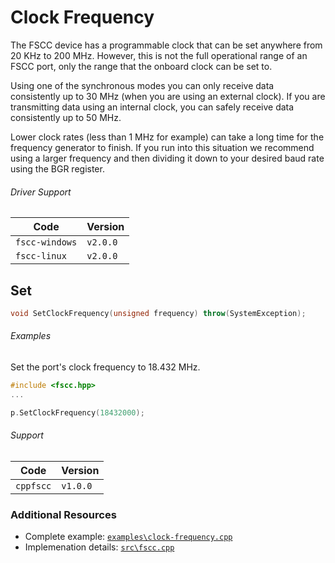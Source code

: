# Clock Frequency
The FSCC device has a programmable clock that can be set anywhere from
20 KHz to 200 MHz. However, this is not the full operational range of an
FSCC port, only the range that the onboard clock can be set to.

Using one of the synchronous modes you can only receive data consistently
up to 30 MHz (when you are using an external clock). If you are transmitting
data using an internal clock, you can safely receive data consistently up to 50 MHz.

Lower clock rates (less than 1 MHz for example) can take a long time for 
the frequency generator to finish. If you run into this situation we 
recommend using a larger frequency and then dividing it down to your 
desired baud rate using the BGR register.

###### Driver Support
| Code           | Version
| -------------- | --------
| `fscc-windows` | `v2.0.0` 
| `fscc-linux`   | `v2.0.0` 


## Set
```c++
void SetClockFrequency(unsigned frequency) throw(SystemException);
```


###### Examples
Set the port's clock frequency to 18.432 MHz.
```c++
#include <fscc.hpp>
...

p.SetClockFrequency(18432000);
```

###### Support
| Code      | Version
| --------- | --------
| `cppfscc` | `v1.0.0`


### Additional Resources
- Complete example: [`examples\clock-frequency.cpp`](https://github.com/commtech/cppfscc/blob/master/examples/clock-frequency.cpp)
- Implemenation details: [`src\fscc.cpp`](https://github.com/commtech/cppfscc/blob/master/src/fscc.cpp)
